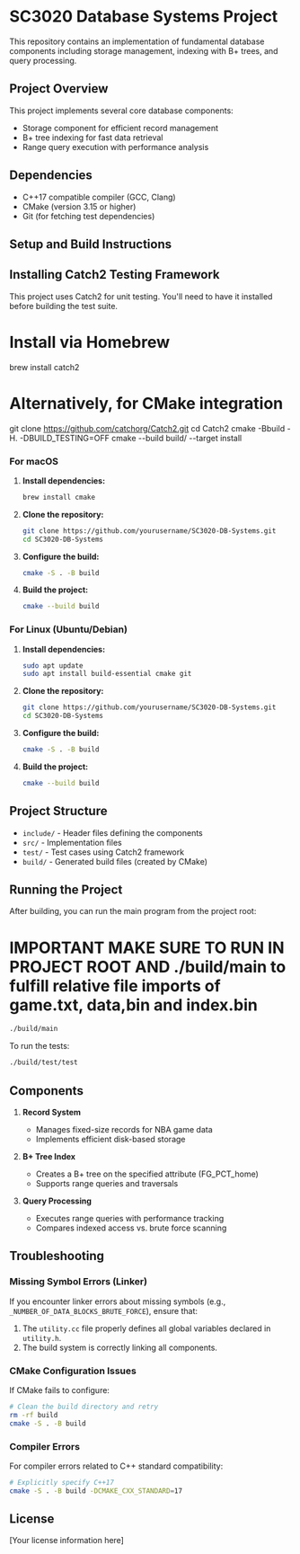 # SC3020 Database Systems Project

This repository contains an implementation of fundamental database components including storage management, indexing with B+ trees, and query processing.

## Project Overview

This project implements several core database components:
- Storage component for efficient record management
- B+ tree indexing for fast data retrieval
- Range query execution with performance analysis

## Dependencies

- C++17 compatible compiler (GCC, Clang)
- CMake (version 3.15 or higher)
- Git (for fetching test dependencies)

## Setup and Build Instructions

## Installing Catch2 Testing Framework

This project uses Catch2 for unit testing. You'll need to have it installed before building the test suite.

# Install via Homebrew
brew install catch2

# Alternatively, for CMake integration
git clone https://github.com/catchorg/Catch2.git
cd Catch2
cmake -Bbuild -H. -DBUILD_TESTING=OFF
cmake --build build/ --target install

### For macOS

1. **Install dependencies:**
   ```bash
   brew install cmake
   ```

2. **Clone the repository:**
   ```bash
   git clone https://github.com/yourusername/SC3020-DB-Systems.git
   cd SC3020-DB-Systems
   ```

3. **Configure the build:**
   ```bash
   cmake -S . -B build
   ```

4. **Build the project:**
   ```bash
   cmake --build build
   ```

### For Linux (Ubuntu/Debian)

1. **Install dependencies:**
   ```bash
   sudo apt update
   sudo apt install build-essential cmake git
   ```

2. **Clone the repository:**
   ```bash
   git clone https://github.com/yourusername/SC3020-DB-Systems.git
   cd SC3020-DB-Systems
   ```

3. **Configure the build:**
   ```bash
   cmake -S . -B build
   ```

4. **Build the project:**
   ```bash
   cmake --build build
   ```

## Project Structure

- `include/` - Header files defining the components
- `src/` - Implementation files
- `test/` - Test cases using Catch2 framework
- `build/` - Generated build files (created by CMake)

## Running the Project

After building, you can run the main program from the project root:
# IMPORTANT MAKE SURE TO RUN IN PROJECT ROOT AND ./build/main to fulfill relative file imports of game.txt, data,bin and index.bin

```bash
./build/main
```

To run the tests:

```bash
./build/test/test
```

## Components

1. **Record System**
   - Manages fixed-size records for NBA game data
   - Implements efficient disk-based storage

2. **B+ Tree Index**
   - Creates a B+ tree on the specified attribute (FG_PCT_home)
   - Supports range queries and traversals

3. **Query Processing**
   - Executes range queries with performance tracking
   - Compares indexed access vs. brute force scanning

## Troubleshooting

### Missing Symbol Errors (Linker)

If you encounter linker errors about missing symbols (e.g., `_NUMBER_OF_DATA_BLOCKS_BRUTE_FORCE`), ensure that:

1. The `utility.cc` file properly defines all global variables declared in `utility.h`.
2. The build system is correctly linking all components.

### CMake Configuration Issues

If CMake fails to configure:

```bash
# Clean the build directory and retry
rm -rf build
cmake -S . -B build
```

### Compiler Errors

For compiler errors related to C++ standard compatibility:

```bash
# Explicitly specify C++17
cmake -S . -B build -DCMAKE_CXX_STANDARD=17
```

## License

[Your license information here]

